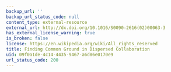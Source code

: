 ```yaml
---
backup_url: ''
backup_url_status_code: null
content_type: external-resource
external_url: http://dx.doi.org/10.1016/S0090-2616(02)00063-3
has_external_license_warning: true
is_broken: false
license: https://en.wikipedia.org/wiki/All_rights_reserved
title: Finding Common Ground in Dispersed Collaboration
uid: 09f0a1de-4c14-4435-9467-a6d86e0170e9
url_status_code: 200
---
```


